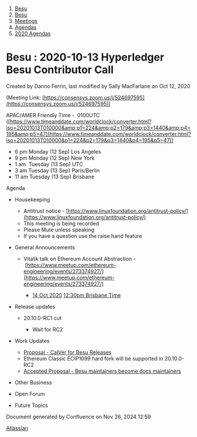 1. [Besu](index.html)
2. [Besu](Besu_22151173.html)
3. [Meetings](Meetings_22153838.html)
4. [Agendas](Agendas_22153868.html)
5. [2020 Agendas](2020-Agendas_22154139.html)

# Besu : 2020-10-13 Hyperledger Besu Contributor Call

Created by Danno Ferrin, last modified by Sally MacFarlane on Oct 12, 2020

(Meeting Link: [https://consensys.zoom.us/j/524697595](https://consensys.zoom.us/j/524697595))

APAC/AMER Friendly Time -  0100UTC ([https://www.timeanddate.com/worldclock/converter.html?iso=20201013T010000&amp;p1=224&amp;p2=179&amp;p3=1440&amp;p4=195&amp;p5=47](https://www.timeanddate.com/worldclock/converter.html?iso=20201013T010000&p1=224&p2=179&p3=1440&p4=195&p5=47))

- 6 pm Monday (12 Sep) Los Angeles
- 9 pm Monday (12 Sep) New York
- 1 am  Tuesday (13 Sep) UTC
- 3 am Tuesday (13 Sep) Paris/Berlin
- 11 am Tuesday (13 Sep) Brisbane

Agenda

- Housekeeping
  
  - Antitrust notice - [https://www.linuxfoundation.org/antitrust-policy/](https://www.linuxfoundation.org/antitrust-policy/)
  - This meeting is being recorded
  - Please Mute unless speaking
  - If you have a question use the raise hand feature
- General Announcements
  
  - Vitalik talk on Ethereum Account Abstraction - [https://www.meetup.com/ethereum-engineering/events/273374927/](https://www.meetup.com/ethereum-engineering/events/273374927/)
    
    - [14 Oct 2020](https://www.timeanddate.com/worldclock/converter.html?iso=20201014T023000&p1=224&p2=179&p3=1440&p4=195&p5=47) [12:30pm Brisbane Time](https://www.timeanddate.com/worldclock/converter.html?iso=20201014T023000&p1=224&p2=179&p3=1440&p4=195&p5=47)
- Release updates
  
  - 20.10.0-RC1 cut
    
    - Wait for RC2
- Work Updates
  
  - [Proposal - CalVer for Besu Releases](https://lf-hyperledger.atlassian.net/wiki/display/BESU/Proposal+-+CalVer+for+Besu+Releases)
  - Ethereum Classic ECIP1099 hard fork will be supported in 20.10.0-RC2
  - [Accepted Proposal - Besu maintainers become docs maintainers](https://lf-hyperledger.atlassian.net/wiki/display/BESU/Proposal+-+Besu+maintainers+become+docs+maintainers)
- Other Business
- Open Forum
- Future Topics

Document generated by Confluence on Nov 26, 2024 12:59

[Atlassian](http://www.atlassian.com/)
